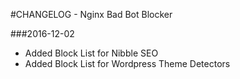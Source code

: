#CHANGELOG - Nginx Bad Bot Blocker


###2016-12-02 	
- Added Block List for Nibble SEO
- Added Block List for Wordpress Theme Detectors
